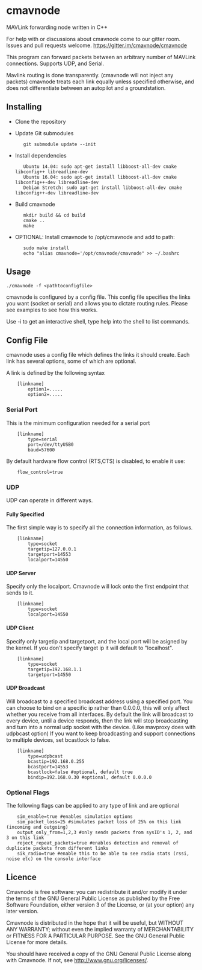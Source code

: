 # cmavnode
MAVLink forwarding node written in C++

For help with or discussions about cmavnode come to our gitter room. Issues and pull requests welcome.
https://gitter.im/cmavnode/cmavnode

This program can forward packets between an arbitrary number of MAVLink connections.
Supports UDP, and Serial.

Mavlink routing is done transparently. (cmavnode will not inject any packets)
cmavnode treats each link equally unless specified otherwise, and does not differentiate between an autopilot and a groundstation.

## Installing

- Clone the repository

- Update Git submodules 

         git submodule update --init

- Install dependencies

         Ubuntu 14.04: sudo apt-get install libboost-all-dev cmake libconfig++ libreadline-dev
         Ubuntu 16.04: sudo apt-get install libboost-all-dev cmake libconfig++-dev libreadline-dev
         Debian Stretch: sudo apt-get install libboost-all-dev cmake libconfig++-dev libreadline-dev
* Build cmavnode

         mkdir build && cd build
         cmake ..
         make
- OPTIONAL: Install cmavnode to /opt/cmavnode and add to path:

         sudo make install
         echo "alias cmavnode='/opt/cmavnode/cmavnode" >> ~/.bashrc

## Usage

    ./cmavnode -f <pathtoconfigfile>

cmavnode is configured by a config file. This config file specifies the links you want (socket or serial) and allows you to dictate routing rules. Please see examples to see how this works.

Use -i to get an interactive shell, type help into the shell to list commands.

## Config File
cmavnode uses a config file which defines the links it should create. Each link has several options, some of which are optional.

A link is defined by the following syntax

        [linkname]
            option1=.....
            option2=.....

### Serial Port
This is the minimum configuration needed for a serial port

        [linkname]
            type=serial
            port=/dev/ttyUSB0
            baud=57600

By default hardware flow control (RTS,CTS) is disabled, to enable it use:

        flow_control=true

### UDP
UDP can operate in different ways.

#### Fully Specified
The first simple way is to specify all the connection information, as follows.

        [linkname]
            type=socket
            targetip=127.0.0.1
            targetport=14553
            localport=14550

#### UDP Server
Specify only the localport. Cmavnode will lock onto the first endpoint that sends to it.

        [linkname]
            type=socket
            localport=14550

#### UDP Client
Specify only targetip and targetport, and the local port will be asigned by the kernel. If you don't specify target ip it will default to "localhost".

        [linkname]
            type=socket
            targetip=192.168.1.1
            targetport=14550
            
#### UDP Broadcast
Will broadcast to a specified broadcast address using a specified port. You can choose to bind on a specific ip rather than 0.0.0.0, this will only affect whether you receive from all interfaces.
By default the link will broadcast to every device, until a device responds, then the link will stop broadcasting and turn into a normal udp socket with the device. (Like mavproxy does with udpbcast option)
If you want to keep broadcasting and support connections to multiple devices, set bcastlock to false.

        [linkname]
            type=udpbcast
            bcastip=192.168.0.255
            bcastport=14553
            bcastlock=false #optional, default true
            bindip=192.168.0.30 #optional, default 0.0.0.0

### Optional Flags
The following flags can be applied to any type of link and are optional
        
        sim_enable=true #enables simulation options
        sim_packet_loss=25 #simulates packet loss of 25% on this link (incoming and outgoing)
        output_only_from=1,2,3 #only sends packets from sysID's 1, 2, and 3 on this link
        reject_repeat_packets=true #enables detection and removal of duplicate packets from different links
        sik_radio=true #enable this to be able to see radio stats (rssi, noise etc) on the console interface


## Licence
Cmavnode is free software: you can redistribute it and/or modify it under the terms of the GNU General Public License as published by the Free Software Foundation, either version 3 of the License, or (at your option) any later version.

Cmavnode is distributed in the hope that it will be useful, but WITHOUT ANY WARRANTY; without even the implied warranty of MERCHANTABILITY or FITNESS FOR A PARTICULAR PURPOSE. See the GNU General Public License for more details.

You should have received a copy of the GNU General Public License along with Cmavnode. If not, see http://www.gnu.org/licenses/.
